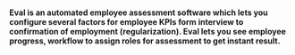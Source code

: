 <h4>Eval is an automated employee assessment software which lets you configure several factors for employee KPIs form interview to confirmation of employment (regularization). Eval lets you see employee progress, workflow to assign roles for assessment to get instant result.</h4>
